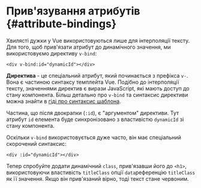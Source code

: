 # Прив'язування атрибутів {#attribute-bindings}

Хвилясті дужки у Vue використовуються лише для інтерполяції тексту. Для того, щоб прив'язати атрибут до динамічного значення, ми використовуємо директиву `v-bind`:

```vue-html
<div v-bind:id="dynamicId"></div>
```

**Директива** - це спеціальний атрибут, який починається з префікса `v-`. Вона є частиною синтаксу темплейта Vue. Подібно до інтерполяції тексту, значеннями директив є вирази JavaScript, які мають доступ до стану компонента. Більш детально про `v-bind` та синтаксис директиви можна знайти в <a target="_blank" href="/guide/essentials/template-syntax.html">гіді про синтаксис шаблона</a>.

Частина, що після двокрапки  (`:id`), є "аргументом" директиви. Тут атрибут `id` елемента буде синхронізовано з властивістю `dynamicId` зі стану компонента.

Оскільки `v-bind` використовується дуже часто, він має спеціальний скорочений синтаксис:

```vue-html
<div :id="dynamicId"></div>
```

Тепер спробуйте додати динамічний `class`, прив'язавши його до `<h1>`, використовуючи <span class="options-api">властивість `titleClass` опції `data`</span><span class="composition-api">референцію `titleClass`</span> як її значення. Якщо він прив'язаний вірно, тоді текст стане червоним.
